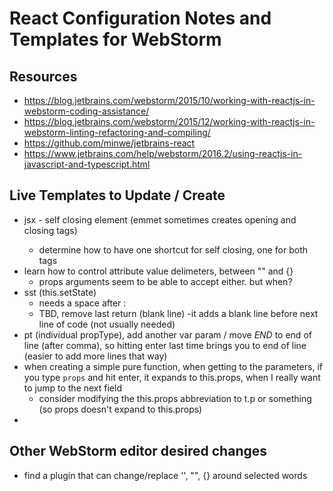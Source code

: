 # React Configuration Notes and Templates for WebStorm

## Resources
* https://blog.jetbrains.com/webstorm/2015/10/working-with-reactjs-in-webstorm-coding-assistance/
* https://blog.jetbrains.com/webstorm/2015/12/working-with-reactjs-in-webstorm-linting-refactoring-and-compiling/
* https://github.com/minwe/jetbrains-react
* https://www.jetbrains.com/help/webstorm/2016.2/using-reactjs-in-javascript-and-typescript.html


## Live Templates to Update / Create
* jsx - self closing element   <Component /> (emmet sometimes creates opening and closing tags)
    * determine how to have one shortcut for self closing, one for both tags
* learn how to control attribute value delimeters, between ""  and {}
    * props arguments seem to be able to accept either. but when?
* sst (this.setState)
    * needs a space after :
    * TBD, remove last return (blank line) -it adds a blank line before next line of code (not usually needed)
* pt (individual propType), add another var param / move $END$ to end of line (after comma), so hitting enter last time brings you to end of line (easier to add more lines that way)
* when creating a simple pure function, when getting to the parameters, if you type `props` and hit enter, it expands to this.props, when I really want to jump to the next field 
    * consider modifying the this.props abbreviation to t.p or something (so props doesn't expand to this.props)
* 

## Other WebStorm editor desired changes
* find a plugin that can change/replace '', "", {} around selected words
